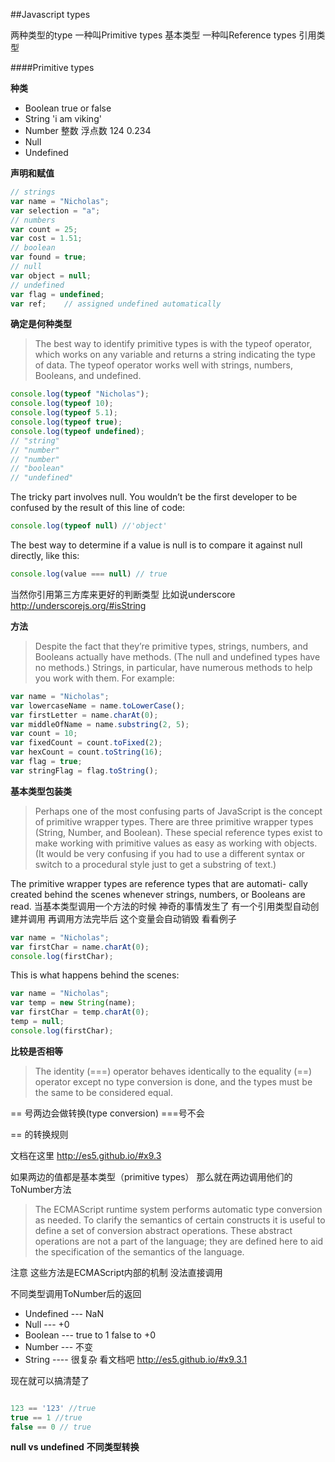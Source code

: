 ##Javascript types

两种类型的type 一种叫Primitive types 基本类型 一种叫Reference types 引用类型

####Primitive types

**种类**

* Boolean  true or false
* String 'i am viking'
* Number 整数 浮点数 124 0.234
* Null
* Undefined

**声明和赋值**

```javascript
// strings
var name = "Nicholas";
var selection = "a";
// numbers
var count = 25;
var cost = 1.51;
// boolean
var found = true;
// null
var object = null;
// undefined
var flag = undefined;
var ref;    // assigned undefined automatically

```

**确定是何种类型**

>The best way to identify primitive types is with the typeof operator, which works on any variable and returns a string indicating the type of data. The typeof operator works well with strings, numbers, Booleans, and undefined.

```javascript
console.log(typeof "Nicholas");
console.log(typeof 10);
console.log(typeof 5.1);
console.log(typeof true);
console.log(typeof undefined);
// "string"
// "number"
// "number"
// "boolean"
// "undefined"
``` 
The tricky part involves null.
You wouldn’t be the first developer to be confused by the result of this line of code:

```javascript
console.log(typeof null) //'object'
```

The best way to determine if a value is null is to compare it against null directly, like this:

```javascript
console.log(value === null) // true
```
当然你引用第三方库来更好的判断类型 比如说underscore http://underscorejs.org/#isString 


**方法**

>Despite the fact that they’re primitive types, strings, numbers, and Booleans actually have methods. (The null and undefined types have no methods.) Strings, in particular, have numerous methods to help you work with them. For example:

```javascript
var name = "Nicholas";
var lowercaseName = name.toLowerCase();
var firstLetter = name.charAt(0);
var middleOfName = name.substring(2, 5);
var count = 10;
var fixedCount = count.toFixed(2);
var hexCount = count.toString(16);
var flag = true;
var stringFlag = flag.toString();
```

**基本类型包装类**
>Perhaps one of the most confusing parts of JavaScript is the concept of primitive wrapper types. There are three primitive wrapper types (String, Number, and Boolean). These special reference types exist to make working with primitive values as easy as working with objects. (It would be very confusing if you had to use a different syntax or switch to a procedural style just to get a substring of text.)

The primitive wrapper types are reference types that are automati- cally created behind the scenes whenever strings, numbers, or Booleans are read. 当基本类型调用一个方法的时候 神奇的事情发生了 有一个引用类型自动创建并调用 再调用方法完毕后 这个变量会自动销毁 看看例子

```javascript
var name = "Nicholas";
var firstChar = name.charAt(0);
console.log(firstChar);
```
This is what happens behind the scenes:

```javascript
var name = "Nicholas";
var temp = new String(name);
var firstChar = temp.charAt(0);
temp = null;
console.log(firstChar);
```


**比较是否相等**

>The identity (===) operator behaves identically to the equality (==) operator except no type conversion is done, and the types must be the same to be considered equal.

== 号两边会做转换(type conversion) ===号不会

== 的转换规则 

文档在这里 http://es5.github.io/#x9.3

如果两边的值都是基本类型（primitive types） 那么就在两边调用他们的ToNumber方法

> The ECMAScript runtime system performs automatic type conversion as needed. To clarify the semantics of certain constructs it is useful to define a set of conversion abstract operations. These abstract operations are not a part of the language; they are defined here to aid the specification of the semantics of the language. 

注意 这些方法是ECMAScript内部的机制 没法直接调用

不同类型调用ToNumber后的返回

* Undefined --- NaN
* Null --- +0
* Boolean --- true to 1 false to +0
* Number --- 不变
* String ---- 很复杂 看文档吧 http://es5.github.io/#x9.3.1

现在就可以搞清楚了

```javascript

123 == '123' //true
true == 1 //true
false == 0 // true
```
**null vs undefined**
**不同类型转换**